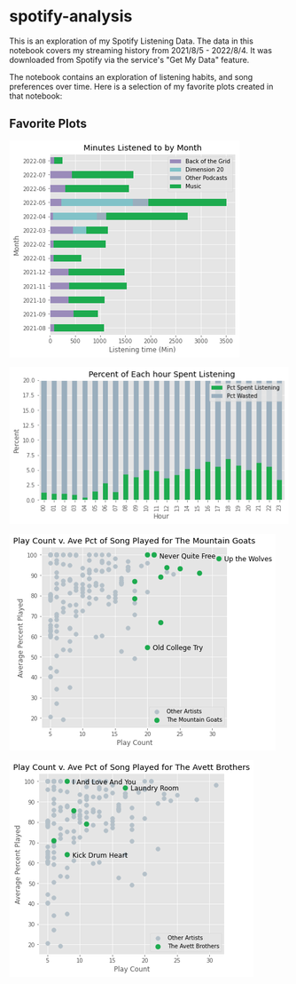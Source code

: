 # spotify-analysis
This is an exploration of my Spotify Listening Data. The data in this notebook covers my streaming history from 2021/8/5 - 2022/8/4. It was downloaded from Spotify via the service's "Get My Data" feature.

The notebook contains an exploration of listening habits, and song preferences over time. Here is a selection of my favorite plots created in that notebook:

## Favorite Plots
![Podcast Listening Data](https://github.com/nate-downer/spotify-analysis/blob/master/data/exported-images/podcasts.png?raw=true)


![Percent of Each Hour Spent Listening](https://github.com/nate-downer/spotify-analysis/blob/master/data/exported-images/pct_of_day.png?raw=true)


![Mountain Goats Listening Data](https://github.com/nate-downer/spotify-analysis/blob/master/data/exported-images/mountain_goats.png?raw=true)


![Avett Brothers Listening Data](https://github.com/nate-downer/spotify-analysis/blob/master/data/exported-images/avett_brothers.png?raw=true)
